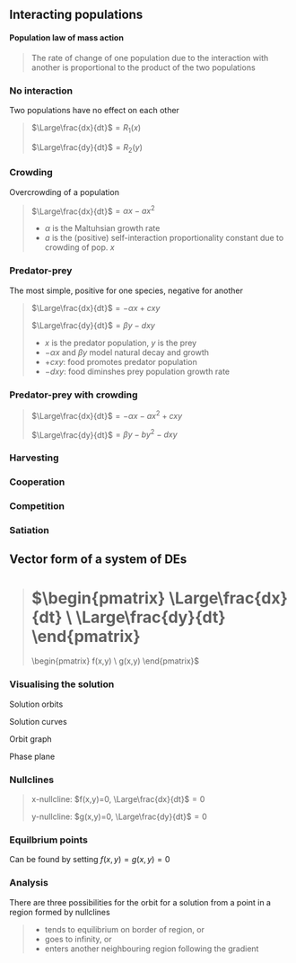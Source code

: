 Interacting populations
---

#### Population law of mass action

> The rate of change of one population due to the interaction with another is proportional to the product of the two populations



### No interaction

Two populations have no effect on each other

> $\Large\frac{dx}{dt}$$=R_1(x)$
>
> $\Large\frac{dy}{dt}$$=R_2(y)$



### Crowding

Overcrowding of a population

> $\Large\frac{dx}{dt}$$=\alpha x-ax^2$
>
> * $\alpha$ is the Maltuhsian growth rate
> * $a$ is the (positive) self-interaction proportionality constant due to crowding of pop. $x$



### Predator-prey

The most simple, positive for one species, negative for another

> $\Large\frac{dx}{dt}$$=-\alpha x+cxy$
>
> $\Large\frac{dy}{dt}$$=\beta y-dxy$
>
> * $x$ is the predator population, $y$ is the prey
> * $-\alpha x$ and $\beta y$ model natural decay and growth
> * $+cxy$: food promotes predator population
> * $-dxy$: food diminshes prey population growth rate



### Predator-prey with crowding

> $\Large\frac{dx}{dt}$$=-\alpha x -ax^2+cxy$
>
> $\Large\frac{dy}{dt}$$=\beta y -by^2 -dxy$



### Harvesting





### Cooperation





### Competition



### Satiation



## Vector form of a system of DEs

> $\begin{pmatrix}
> \Large\frac{dx}{dt} \\
> \Large\frac{dy}{dt}
> \end{pmatrix}
> =
> \begin{pmatrix}
> f(x,y) \\
> g(x,y)
> \end{pmatrix}$



### Visualising the solution

Solution orbits

Solution curves

Orbit graph

Phase plane



### Nullclines

> x-nullcline: $f(x,y)=0, \Large\frac{dx}{dt}$$=0$
> 
> y-nullcline: $g(x,y)=0, \Large\frac{dy}{dt}$$=0$




### Equilbrium points
Can be found by setting $f(x,y)=g(x,y)=0$



### Analysis

There are three possibilities for the orbit for a solution from a point in a region formed by nullclines

> * tends to equilibrium on border of region, or
> * goes to infinity, or
> * enters another neighbouring region following the gradient




